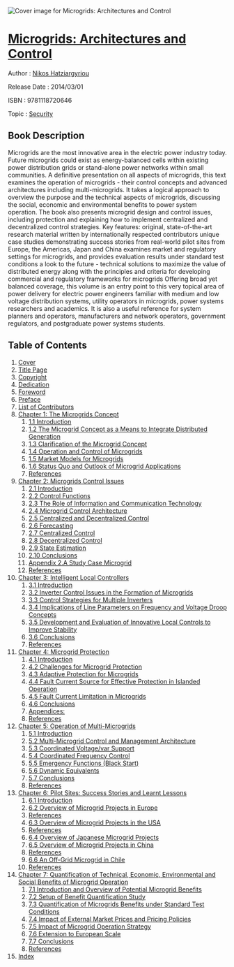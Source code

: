 ![Cover image for Microgrids: Architectures and Control](https://imgdetail.ebookreading.net/cover/cover/security/EB9781118720646.jpg)

[Microgrids: Architectures and Control](https://ebookreading.net/view/book/Microgrids%3A+Architectures+and+Control-EB9781118720646_1.html "Microgrids: Architectures and Control")
====================================================================================================================

Author : [Nikos Hatziargyriou](https://ebookreading.net/search/author/Nikos+Hatziargyriou)

Release Date : 2014/03/01

ISBN : 9781118720646

Topic : [Security](https://ebookreading.net/search/category/security)

Book Description
-----------------

Microgrids are the most innovative area in the electric power industry today. Future microgrids could exist as energy-balanced cells within existing power distribution grids or stand-alone power networks within small communities.
A definitive presentation on all aspects of microgrids, this text examines the operation of microgrids - their control concepts and advanced architectures including multi-microgrids. It takes a logical approach to overview the purpose and the technical aspects of microgrids, discussing the social, economic and environmental benefits to power system operation. The book also presents microgrid design and control issues, including protection and explaining how to implement centralized and decentralized control strategies.
Key features:
original, state-of-the-art research material written by internationally respected contributors
unique case studies demonstrating success stories from real-world pilot sites from Europe, the Americas, Japan and China
examines market and regulatory settings for microgrids, and provides evaluation results under standard test conditions
a look to the future - technical solutions to maximize the value of distributed energy along with the principles and criteria for developing commercial and regulatory frameworks for microgrids
Offering broad yet balanced coverage, this volume is an entry point to this very topical area of power delivery for electric power engineers familiar with medium and low voltage distribution systems, utility operators in microgrids, power systems researchers and academics. It is also a useful reference for system planners and operators, manufacturers and network operators, government regulators, and postgraduate power systems students.
              
Table of Contents
-----------------

1. [Cover](https://ebookreading.net/view/book/Microgrids%3A+Architectures+and+Control-EB9781118720646_0.html)
1. [Title Page](https://ebookreading.net/view/book/Microgrids%3A+Architectures+and+Control-EB9781118720646_4.html)
1. [Copyright](https://ebookreading.net/view/book/Microgrids%3A+Architectures+and+Control-EB9781118720646_5.html)
1. [Dedication](https://ebookreading.net/view/book/Microgrids%3A+Architectures+and+Control-EB9781118720646_0.html)
1. [Foreword](https://ebookreading.net/view/book/Microgrids%3A+Architectures+and+Control-EB9781118720646_7.html)
1. [Preface](https://ebookreading.net/view/book/Microgrids%3A+Architectures+and+Control-EB9781118720646_0.html)
1. [List of Contributors](https://ebookreading.net/view/book/Microgrids%3A+Architectures+and+Control-EB9781118720646_8.html)
1. [Chapter 1: The Microgrids Concept](https://ebookreading.net/view/book/Microgrids%3A+Architectures+and+Control-EB9781118720646_9.html)
    1. [1.1 Introduction](https://ebookreading.net/view/book/Microgrids%3A+Architectures+and+Control-EB9781118720646_9.html#c01anchor-1)
    1. [1.2 The Microgrid Concept as a Means to Integrate Distributed Generation](https://ebookreading.net/view/book/Microgrids%3A+Architectures+and+Control-EB9781118720646_9.html#c01anchor-2)
    1. [1.3 Clarification of the Microgrid Concept](https://ebookreading.net/view/book/Microgrids%3A+Architectures+and+Control-EB9781118720646_9.html#c01anchor-3)
    1. [1.4 Operation and Control of Microgrids](https://ebookreading.net/view/book/Microgrids%3A+Architectures+and+Control-EB9781118720646_9.html#c01anchor-4)
    1. [1.5 Market Models for Microgrids](https://ebookreading.net/view/book/Microgrids%3A+Architectures+and+Control-EB9781118720646_9.html#c01anchor-5)
    1. [1.6 Status Quo and Outlook of Microgrid Applications](https://ebookreading.net/view/book/Microgrids%3A+Architectures+and+Control-EB9781118720646_9.html#c01anchor-6)
    1. [References](https://ebookreading.net/view/book/Microgrids%3A+Architectures+and+Control-EB9781118720646_9.html#c01anchor-7)
1. [Chapter 2: Microgrids Control Issues](https://ebookreading.net/view/book/Microgrids%3A+Architectures+and+Control-EB9781118720646_11.html)
    1. [2.1 Introduction](https://ebookreading.net/view/book/Microgrids%3A+Architectures+and+Control-EB9781118720646_11.html#c02anchor-1)
    1. [2.2 Control Functions](https://ebookreading.net/view/book/Microgrids%3A+Architectures+and+Control-EB9781118720646_11.html#c02anchor-2)
    1. [2.3 The Role of Information and Communication Technology](https://ebookreading.net/view/book/Microgrids%3A+Architectures+and+Control-EB9781118720646_11.html#c02anchor-3)
    1. [2.4 Microgrid Control Architecture](https://ebookreading.net/view/book/Microgrids%3A+Architectures+and+Control-EB9781118720646_11.html#c02anchor-4)
    1. [2.5 Centralized and Decentralized Control](https://ebookreading.net/view/book/Microgrids%3A+Architectures+and+Control-EB9781118720646_11.html#c02anchor-5)
    1. [2.6 Forecasting](https://ebookreading.net/view/book/Microgrids%3A+Architectures+and+Control-EB9781118720646_11.html#c02anchor-6)
    1. [2.7 Centralized Control](https://ebookreading.net/view/book/Microgrids%3A+Architectures+and+Control-EB9781118720646_11.html#c02anchor-7)
    1. [2.8 Decentralized Control](https://ebookreading.net/view/book/Microgrids%3A+Architectures+and+Control-EB9781118720646_11.html#c02anchor-8)
    1. [2.9 State Estimation](https://ebookreading.net/view/book/Microgrids%3A+Architectures+and+Control-EB9781118720646_11.html#c02anchor-9)
    1. [2.10 Conclusions](https://ebookreading.net/view/book/Microgrids%3A+Architectures+and+Control-EB9781118720646_11.html#c02anchor-10)
    1. [Appendix 2.A Study Case Microgrid](https://ebookreading.net/view/book/Microgrids%3A+Architectures+and+Control-EB9781118720646_11.html#c02anchor-11)
    1. [References](https://ebookreading.net/view/book/Microgrids%3A+Architectures+and+Control-EB9781118720646_11.html#c02anchor-12)
1. [Chapter 3: Intelligent Local Controllers](https://ebookreading.net/view/book/Microgrids%3A+Architectures+and+Control-EB9781118720646_0.html)
    1. [3.1 Introduction](https://ebookreading.net/view/book/Microgrids%3A+Architectures+and+Control-EB9781118720646_0.html#c03anchor-1)
    1. [3.2 Inverter Control Issues in the Formation of Microgrids](https://ebookreading.net/view/book/Microgrids%3A+Architectures+and+Control-EB9781118720646_0.html#c03anchor-2)
    1. [3.3 Control Strategies for Multiple Inverters](https://ebookreading.net/view/book/Microgrids%3A+Architectures+and+Control-EB9781118720646_0.html#c03anchor-3)
    1. [3.4 Implications of Line Parameters on Frequency and Voltage Droop Concepts](https://ebookreading.net/view/book/Microgrids%3A+Architectures+and+Control-EB9781118720646_0.html#c03anchor-4)
    1. [3.5 Development and Evaluation of Innovative Local Controls to Improve Stability](https://ebookreading.net/view/book/Microgrids%3A+Architectures+and+Control-EB9781118720646_0.html#c03anchor-5)
    1. [3.6 Conclusions](https://ebookreading.net/view/book/Microgrids%3A+Architectures+and+Control-EB9781118720646_0.html#c03anchor-6)
    1. [References](https://ebookreading.net/view/book/Microgrids%3A+Architectures+and+Control-EB9781118720646_0.html#c03anchor-7)
1. [Chapter 4: Microgrid Protection](https://ebookreading.net/view/book/Microgrids%3A+Architectures+and+Control-EB9781118720646_12.html)
    1. [4.1 Introduction](https://ebookreading.net/view/book/Microgrids%3A+Architectures+and+Control-EB9781118720646_12.html#c04anchor-1)
    1. [4.2 Challenges for Microgrid Protection](https://ebookreading.net/view/book/Microgrids%3A+Architectures+and+Control-EB9781118720646_12.html#c04anchor-2)
    1. [4.3 Adaptive Protection for Microgrids](https://ebookreading.net/view/book/Microgrids%3A+Architectures+and+Control-EB9781118720646_12.html#c04anchor-3)
    1. [4.4 Fault Current Source for Effective Protection in Islanded Operation](https://ebookreading.net/view/book/Microgrids%3A+Architectures+and+Control-EB9781118720646_12.html#c04anchor-4)
    1. [4.5 Fault Current Limitation in Microgrids](https://ebookreading.net/view/book/Microgrids%3A+Architectures+and+Control-EB9781118720646_12.html#c04anchor-5)
    1. [4.6 Conclusions](https://ebookreading.net/view/book/Microgrids%3A+Architectures+and+Control-EB9781118720646_12.html#c04anchor-6)
    1. [Appendices:](https://ebookreading.net/view/book/Microgrids%3A+Architectures+and+Control-EB9781118720646_12.html#c04anchor-7)
    1. [References](https://ebookreading.net/view/book/Microgrids%3A+Architectures+and+Control-EB9781118720646_12.html#c04anchor-8)
1. [Chapter 5: Operation of Multi-Microgrids](https://ebookreading.net/view/book/Microgrids%3A+Architectures+and+Control-EB9781118720646_13.html)
    1. [5.1 Introduction](https://ebookreading.net/view/book/Microgrids%3A+Architectures+and+Control-EB9781118720646_13.html#c05anchor-1)
    1. [5.2 Multi-Microgrid Control and Management Architecture](https://ebookreading.net/view/book/Microgrids%3A+Architectures+and+Control-EB9781118720646_13.html#c05anchor-2)
    1. [5.3 Coordinated Voltage/var Support](https://ebookreading.net/view/book/Microgrids%3A+Architectures+and+Control-EB9781118720646_13.html#c05anchor-3)
    1. [5.4 Coordinated Frequency Control](https://ebookreading.net/view/book/Microgrids%3A+Architectures+and+Control-EB9781118720646_13.html#c05anchor-4)
    1. [5.5 Emergency Functions (Black Start)](https://ebookreading.net/view/book/Microgrids%3A+Architectures+and+Control-EB9781118720646_13.html#c05anchor-5)
    1. [5.6 Dynamic Equivalents](https://ebookreading.net/view/book/Microgrids%3A+Architectures+and+Control-EB9781118720646_13.html#c05anchor-6)
    1. [5.7 Conclusions](https://ebookreading.net/view/book/Microgrids%3A+Architectures+and+Control-EB9781118720646_13.html#c05anchor-7)
    1. [References](https://ebookreading.net/view/book/Microgrids%3A+Architectures+and+Control-EB9781118720646_13.html#c05anchor-8)
1. [Chapter 6: Pilot Sites: Success Stories and Learnt Lessons](https://ebookreading.net/view/book/Microgrids%3A+Architectures+and+Control-EB9781118720646_15.html)
    1. [6.1 Introduction](https://ebookreading.net/view/book/Microgrids%3A+Architectures+and+Control-EB9781118720646_15.html#c06anchor-1)
    1. [6.2 Overview of Microgrid Projects in Europe](https://ebookreading.net/view/book/Microgrids%3A+Architectures+and+Control-EB9781118720646_15.html#c06anchor-2)
    1. [References](https://ebookreading.net/view/book/Microgrids%3A+Architectures+and+Control-EB9781118720646_15.html#c06anchor-3)
    1. [6.3 Overview of Microgrid Projects in the USA](https://ebookreading.net/view/book/Microgrids%3A+Architectures+and+Control-EB9781118720646_15.html#c06anchor-4)
    1. [References](https://ebookreading.net/view/book/Microgrids%3A+Architectures+and+Control-EB9781118720646_15.html#c06anchor-5)
    1. [6.4 Overview of Japanese Microgrid Projects](https://ebookreading.net/view/book/Microgrids%3A+Architectures+and+Control-EB9781118720646_15.html#c06anchor-6)
    1. [6.5 Overview of Microgrid Projects in China](https://ebookreading.net/view/book/Microgrids%3A+Architectures+and+Control-EB9781118720646_15.html#c06anchor-7)
    1. [References](https://ebookreading.net/view/book/Microgrids%3A+Architectures+and+Control-EB9781118720646_15.html#c06anchor-8)
    1. [6.6 An Off-Grid Microgrid in Chile](https://ebookreading.net/view/book/Microgrids%3A+Architectures+and+Control-EB9781118720646_15.html#c06anchor-9)
    1. [References](https://ebookreading.net/view/book/Microgrids%3A+Architectures+and+Control-EB9781118720646_15.html#c06anchor-10)
1. [Chapter 7: Quantification of Technical, Economic, Environmental and Social Benefits of Microgrid Operation](https://ebookreading.net/view/book/Microgrids%3A+Architectures+and+Control-EB9781118720646_0.html)
    1. [7.1 Introduction and Overview of Potential Microgrid Benefits](https://ebookreading.net/view/book/Microgrids%3A+Architectures+and+Control-EB9781118720646_0.html#c07anchor-1)
    1. [7.2 Setup of Benefit Quantification Study](https://ebookreading.net/view/book/Microgrids%3A+Architectures+and+Control-EB9781118720646_0.html#c07anchor-2)
    1. [7.3 Quantification of Microgrids Benefits under Standard Test Conditions](https://ebookreading.net/view/book/Microgrids%3A+Architectures+and+Control-EB9781118720646_0.html#c07anchor-3)
    1. [7.4 Impact of External Market Prices and Pricing Policies](https://ebookreading.net/view/book/Microgrids%3A+Architectures+and+Control-EB9781118720646_0.html#c07anchor-4)
    1. [7.5 Impact of Microgrid Operation Strategy](https://ebookreading.net/view/book/Microgrids%3A+Architectures+and+Control-EB9781118720646_0.html#c07anchor-5)
    1. [7.6 Extension to European Scale](https://ebookreading.net/view/book/Microgrids%3A+Architectures+and+Control-EB9781118720646_0.html#c07anchor-6)
    1. [7.7 Conclusions](https://ebookreading.net/view/book/Microgrids%3A+Architectures+and+Control-EB9781118720646_0.html#c07anchor-7)
    1. [References](https://ebookreading.net/view/book/Microgrids%3A+Architectures+and+Control-EB9781118720646_0.html#c07anchor-8)
1. [Index](https://ebookreading.net/view/book/Microgrids%3A+Architectures+and+Control-EB9781118720646_16.html)
